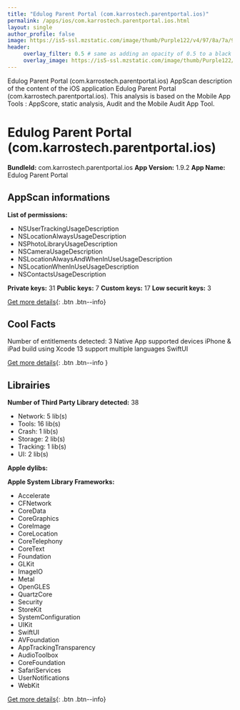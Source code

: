 ```yaml
---
title: "Edulog Parent Portal (com.karrostech.parentportal.ios)"
permalink: /apps/ios/com.karrostech.parentportal.ios.html
layout: single
author_profile: false
image: https://is5-ssl.mzstatic.com/image/thumb/Purple122/v4/97/8a/7a/978a7a13-d0b3-8d8b-85ae-721b57e619d7/AppIcon-0-0-1x_U007emarketing-0-0-0-7-0-0-sRGB-0-0-0-GLES2_U002c0-512MB-85-220-0-0.png/512x512bb.jpg
header: 
     overlay_filter: 0.5 # same as adding an opacity of 0.5 to a black background
     overlay_image: https://is5-ssl.mzstatic.com/image/thumb/Purple122/v4/97/8a/7a/978a7a13-d0b3-8d8b-85ae-721b57e619d7/AppIcon-0-0-1x_U007emarketing-0-0-0-7-0-0-sRGB-0-0-0-GLES2_U002c0-512MB-85-220-0-0.png/512x512bb.jpg
---
```

Edulog Parent Portal (com.karrostech.parentportal.ios) AppScan description of the content of the iOS application Edulog Parent Portal (com.karrostech.parentportal.ios). This analysis is based on the Mobile App Tools : AppScore, static analysis, Audit and the Mobile Audit App Tool.

# Edulog Parent Portal (com.karrostech.parentportal.ios)

**BundleId:** com.karrostech.parentportal.ios
**App Version:** 1.9.2
**App Name:** Edulog Parent Portal


## AppScan informations 

**List of permissions:** 
- NSUserTrackingUsageDescription
- NSLocationAlwaysUsageDescription
- NSPhotoLibraryUsageDescription
- NSCameraUsageDescription
- NSLocationAlwaysAndWhenInUseUsageDescription
- NSLocationWhenInUseUsageDescription
- NSContactsUsageDescription
  
  
**Private keys:** 31
**Public keys:** 7
**Custom keys:** 17
**Low securit keys:** 3
  
[Get more details](/pricing.html){: .btn .btn--info}

## Cool Facts

Number of entitlements detected: 3
Native App
supported devices iPhone & iPad
build using Xcode 13
support multiple languages
SwiftUI
  
[Get more details](/pricing.html){: .btn .btn--info }

## Librairies 
**Number of Third Party Library detected:** 38
- Network: 5 lib(s)
- Tools: 16 lib(s)
- Crash: 1 lib(s)
- Storage: 2 lib(s)
- Tracking: 1 lib(s)
- UI: 2 lib(s)


**Apple dylibs:**


**Apple System Library Frameworks:**
- Accelerate
- CFNetwork
- CoreData
- CoreGraphics
- CoreImage
- CoreLocation
- CoreTelephony
- CoreText
- Foundation
- GLKit
- ImageIO
- Metal
- OpenGLES
- QuartzCore
- Security
- StoreKit
- SystemConfiguration
- UIKit
- SwiftUI
- AVFoundation
- AppTrackingTransparency
- AudioToolbox
- CoreFoundation
- SafariServices
- UserNotifications
- WebKit


  
[Get more details](/pricing.html){: .btn .btn--info}

